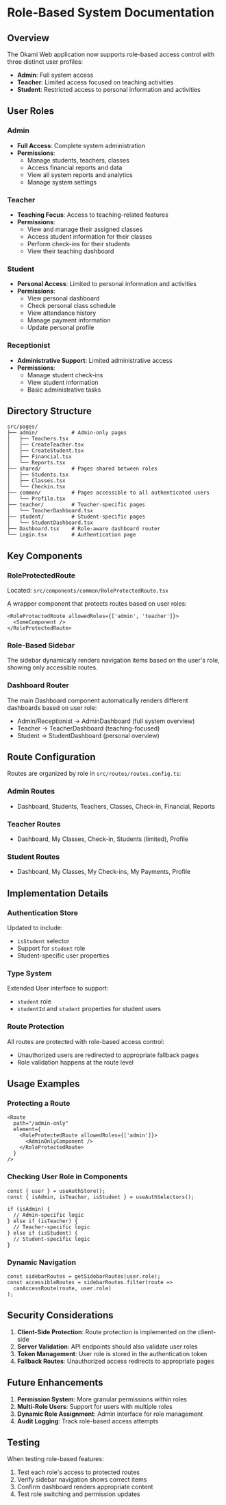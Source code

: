 # Role-Based System Documentation

## Overview

The Okami Web application now supports role-based access control with three distinct user profiles:
- **Admin**: Full system access
- **Teacher**: Limited access focused on teaching activities
- **Student**: Restricted access to personal information and activities

## User Roles

### Admin
- **Full Access**: Complete system administration
- **Permissions**: 
  - Manage students, teachers, classes
  - Access financial reports and data
  - View all system reports and analytics
  - Manage system settings

### Teacher
- **Teaching Focus**: Access to teaching-related features
- **Permissions**:
  - View and manage their assigned classes
  - Access student information for their classes
  - Perform check-ins for their students
  - View their teaching dashboard

### Student
- **Personal Access**: Limited to personal information and activities
- **Permissions**:
  - View personal dashboard
  - Check personal class schedule
  - View attendance history
  - Manage payment information
  - Update personal profile

### Receptionist
- **Administrative Support**: Limited administrative access
- **Permissions**:
  - Manage student check-ins
  - View student information
  - Basic administrative tasks

## Directory Structure

```
src/pages/
├── admin/           # Admin-only pages
│   ├── Teachers.tsx
│   ├── CreateTeacher.tsx
│   ├── CreateStudent.tsx
│   ├── Financial.tsx
│   └── Reports.tsx
├── shared/          # Pages shared between roles
│   ├── Students.tsx
│   ├── Classes.tsx
│   └── Checkin.tsx
├── common/          # Pages accessible to all authenticated users
│   └── Profile.tsx
├── teacher/         # Teacher-specific pages
│   └── TeacherDashboard.tsx
├── student/         # Student-specific pages
│   └── StudentDashboard.tsx
├── Dashboard.tsx    # Role-aware dashboard router
└── Login.tsx        # Authentication page
```

## Key Components

### RoleProtectedRoute
Located: `src/components/common/RoleProtectedRoute.tsx`

A wrapper component that protects routes based on user roles:
```tsx
<RoleProtectedRoute allowedRoles={['admin', 'teacher']}>
  <SomeComponent />
</RoleProtectedRoute>
```

### Role-Based Sidebar
The sidebar dynamically renders navigation items based on the user's role, showing only accessible routes.

### Dashboard Router
The main Dashboard component automatically renders different dashboards based on user role:
- Admin/Receptionist → AdminDashboard (full system overview)
- Teacher → TeacherDashboard (teaching-focused)
- Student → StudentDashboard (personal overview)

## Route Configuration

Routes are organized by role in `src/routes/routes.config.ts`:

### Admin Routes
- Dashboard, Students, Teachers, Classes, Check-in, Financial, Reports

### Teacher Routes  
- Dashboard, My Classes, Check-in, Students (limited), Profile

### Student Routes
- Dashboard, My Classes, My Check-ins, My Payments, Profile

## Implementation Details

### Authentication Store
Updated to include:
- `isStudent` selector
- Support for `student` role
- Student-specific user properties

### Type System
Extended User interface to support:
- `student` role
- `studentId` and `student` properties for student users

### Route Protection
All routes are protected with role-based access control:
- Unauthorized users are redirected to appropriate fallback pages
- Role validation happens at the route level

## Usage Examples

### Protecting a Route
```tsx
<Route 
  path="/admin-only" 
  element={
    <RoleProtectedRoute allowedRoles={['admin']}>
      <AdminOnlyComponent />
    </RoleProtectedRoute>
  } 
/>
```

### Checking User Role in Components
```tsx
const { user } = useAuthStore();
const { isAdmin, isTeacher, isStudent } = useAuthSelectors();

if (isAdmin) {
  // Admin-specific logic
} else if (isTeacher) {
  // Teacher-specific logic
} else if (isStudent) {
  // Student-specific logic
}
```

### Dynamic Navigation
```tsx
const sidebarRoutes = getSidebarRoutes(user.role);
const accessibleRoutes = sidebarRoutes.filter(route => 
  canAccessRoute(route, user.role)
);
```

## Security Considerations

1. **Client-Side Protection**: Route protection is implemented on the client-side
2. **Server Validation**: API endpoints should also validate user roles
3. **Token Management**: User role is stored in the authentication token
4. **Fallback Routes**: Unauthorized access redirects to appropriate pages

## Future Enhancements

1. **Permission System**: More granular permissions within roles
2. **Multi-Role Users**: Support for users with multiple roles
3. **Dynamic Role Assignment**: Admin interface for role management
4. **Audit Logging**: Track role-based access attempts

## Testing

When testing role-based features:
1. Test each role's access to protected routes
2. Verify sidebar navigation shows correct items
3. Confirm dashboard renders appropriate content
4. Test role switching and permission updates 